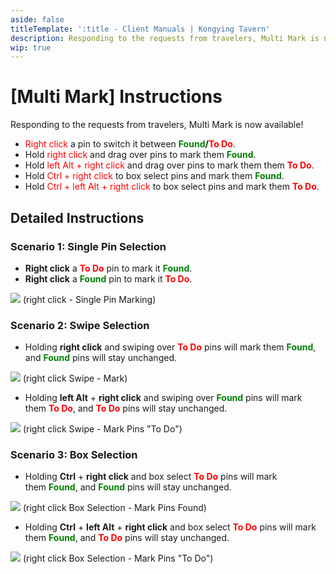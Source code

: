 ```yaml
---
aside: false
titleTemplate: ':title - Client Manuals | Kongying Tavern'
description: Responding to the requests from travelers, Multi Mark is now available!
wip: true
---
```


[文：【批量选择】使用说明]: # 'https://support.qq.com/products/321980/faqs/97187'

# [Multi Mark] Instructions

Responding to the requests from travelers, Multi Mark is now available!

- <span style="color: red">Right click</span> a pin to switch it between <b><span style="color: green">Found</span>/<span style="color: red">To Do</span></b>.
- Hold <span style="color: red">right click</span> and drag over pins to mark them <b><span style="color: green">Found</span></b>.
- Hold <span style="color: red">left Alt + right click</span> and drag over pins to mark them them <b><span style="color: red">To Do</span></b>.
- Hold <span style="color: red">Ctrl + right click</span> to box select pins and mark them <b><span style="color: green">Found</span></b>.
- Hold <span style="color: red">Ctrl + left Alt + right click</span> to box select pins and mark them <b><span style="color: red">To Do</span></b>.

## **Detailed Instructions**

### **Scenario 1: Single Pin Selection**

- **Right click** a <b><span style="color: red">To Do</span></b> pin to mark it <b><span style="color: green">Found</span></b>.
- **Right click** a <b><span style="color: green">Found</span></b> pin to mark it <b><span style="color: red">To Do</span></b>.

![](/imgs/zh/manual/batch-selection/BS-01-Dot.gif)
(right click - Single Pin Marking)

### **Scenario 2: Swipe Selection**

- Holding **right click** and swiping over <b><span style="color: red">To Do</span></b> pins will mark them <b><span style="color: green">Found</span></b>, and <b><span style="color: green">Found</span></b> pins will stay unchanged.

![](/imgs/zh/manual/batch-selection/BS-02.1-Swipe-On.gif)
(right click Swipe - Mark)

- Holding **left Alt** + **right click** and swiping over <b><span style="color: green">Found</span></b> pins will mark them <b><span style="color: red">To Do</span></b>, and <b><span style="color: red">To Do</span></b> pins will stay unchanged.

![](/imgs/zh/manual/batch-selection/BS-02.2-Swipe-Off.gif)
(right click Swipe - Mark Pins "To Do")

### **Scenario 3: Box Selection**

- Holding **Ctrl** + **right click** and box select <b><span style="color: red">To Do</span></b> pins will mark them <b><span style="color: green">Found</span></b>, and <b><span style="color: green">Found</span></b> pins will stay unchanged.

![](/imgs/zh/manual/batch-selection/BS-03.1-Box-On.gif)
(right click Box Selection - Mark Pins Found)

- Holding **Ctrl** + **left Alt** + **right click** and box select <b><span style="color: red">To Do</span></b> pins will mark them <b><span style="color: green">Found</span></b>, and <b><span style="color: red">To Do</span></b> pins will stay unchanged.

![](/imgs/zh/manual/batch-selection/BS-03.2-Box-Off.gif)
(right click Box Selection - Mark Pins "To Do")
